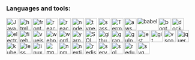 ### Languages and tools:

<img align="left" alt="JavaScript" width="32px" src="https://github.com/Eduardosbk/images/blob/main/javascript2.png" style="max-width:100%;">

<img align="left" alt="htmlcss" width="32px" src="https://github.com/Eduardosbk/images/blob/main/htmlcss.png" style="max-width:100%;">

<img align="left" alt="frontend" width="32px" src="https://github.com/Eduardosbk/images/blob/main/frontend.png" style="max-width:100%;">

<img align="left" alt="react" width="32px" src="https://github.com/Eduardosbk/images/blob/main/react.png" style="max-width:100%;">

<img align="left" alt="reactnative" width="32px" src="https://github.com/Eduardosbk/images/blob/main/reactnative.png" style="max-width:100%;">

<img align="left" alt="node" width="32px" src="https://github.com/Eduardosbk/images/blob/main/node.png" style="max-width:100%;">

<img align="left" alt="typescript" width="32px" src="https://github.com/Eduardosbk/images/blob/main/typescript.png" style="max-width:100%;">

<img align="left" alt="sass" width="32px" src="https://github.com/Eduardosbk/images/blob/main/sass.png" style="max-width:100%;">

<img align="left" alt="Terminal" width="32px" src="https://github.com/Eduardosbk/images/blob/main/terminal.png" style="max-width:100%;">

<img align="left" alt="aws" width="32px" src="https://github.com/Eduardosbk/images/blob/main/aws.png" style="max-width:100%;">

<img align="left" alt="babel" heigth="32px" src="https://github.com/Eduardosbk/images/blob/main/babel.png" style="max-width:100%;">

<img align="left" alt="bootstrap" width="32px" src="https://github.com/Eduardosbk/images/blob/main/bootstrap.png" style="max-width:100%;">

<img align="left" alt="docker" width="32px" src="https://github.com/Eduardosbk/images/blob/main/docker.png" style="max-width:100%;">
                                                                                                                                    
<img align="left" alt="electron" width="32px" src="https://github.com/Eduardosbk/images/blob/main/electron.png" style="max-width:100%;">

<img align="left" alt="firebase" width="32px" src="https://github.com/Eduardosbk/images/blob/main/firebase.png" style="max-width:100%;">

<img align="left" alt="vuejs" width="32px" src="https://github.com/Eduardosbk/images/blob/main/vue.png" style="max-width:100%;">

<img align="left" alt="webpack" width="32px" src="https://github.com/Eduardosbk/images/blob/main/webpack.png" style="max-width:100%;">

<img align="left" alt="wordpress" width="32px" src="https://github.com/Eduardosbk/images/blob/main/wordpress.png" style="max-width:100%;">

<img align="left" alt="yarn" width="32px" src="https://github.com/Eduardosbk/images/blob/main/yarn.png" style="max-width:100%;">

<img align="left" alt="SQL" width="32px" src="https://github.com/Eduardosbk/images/blob/main/db.png" style="max-width:100%;">

<img align="left" alt="github" width="32px" src="https://github.com/Eduardosbk/images/blob/main/github.png" style="max-width:100%;">

<img align="left" alt="graphql" width="32px" src="https://github.com/Eduardosbk/images/blob/main/graphql.png" style="max-width:100%;">

<img align="left" alt="gulp" width="32px" src="https://github.com/Eduardosbk/images/blob/main/gulp.png" style="max-width:100%;">

<img align="left" alt="jest" width="32px" src="https://github.com/Eduardosbk/images/blob/main/jest.png" style="max-width:100%;">

<img align="left" alt="git" width="32px" src="https://github.com/Eduardosbk/images/blob/main/git.png" style="max-width:100%;">

<img align="left" alt="vscode" width="32px" src="https://github.com/Eduardosbk/images/blob/main/vscode.png" style="max-width:100%;">

<img align="left" alt="jquery" width="32px" src="https://github.com/Eduardosbk/images/blob/main/jquery.png" style="max-width:100%;">

<img align="left" alt="kubernetes" width="32px" src="https://github.com/Eduardosbk/images/blob/main/kuberbetes.png" style="max-width:100%;">

<img align="left" alt="less" width="32px" src="https://github.com/Eduardosbk/images/blob/main/less.png" style="max-width:100%;">

<img align="left" alt="linux" width="32px" src="https://github.com/Eduardosbk/images/blob/main/linux.png" style="max-width:100%;">

<img align="left" alt="mongodb" width="32px" src="https://github.com/Eduardosbk/images/blob/main/mongodb.png" style="max-width:100%;">

<img align="left" alt="npm" width="32px" src="https://github.com/Eduardosbk/images/blob/main/npm.png" style="max-width:100%;">

<img align="left" alt="nextjs" width="32px" src="https://github.com/Eduardosbk/images/blob/main/next.png" style="max-width:100%;">

<img align="left" alt="redis" width="32px" src="https://github.com/Eduardosbk/images/blob/main/redis.png" style="max-width:100%;">

<img align="left" alt="serverless" width="32px" src="https://github.com/Eduardosbk/images/blob/main/serverless.png" style="max-width:100%;">

<img align="left" alt="sql" width="32px" src="https://github.com/Eduardosbk/images/blob/main/sql.png" style="max-width:100%;">

<img align="left" alt="redux" width="32px" src="https://github.com/Eduardosbk/images/blob/main/redux.png" style="max-width:100%;">

<img align="left" alt="svg" width="32px" src="https://github.com/Eduardosbk/images/blob/main/svg.png" style="max-width:100%;">







<!--
**Eduardosbk/Eduardosbk** is a ✨ _special_ ✨ repository because its `README.md` (this file) appears on your GitHub profile.

Here are some ideas to get you started:
- 🔭 I’m currently working on ...
- 🌱 I’m currently learning ...
- 👯 I’m looking to collaborate on ...
- 🤔 I’m looking for help with ...
- 💬 Ask me about ...
- 📫 How to reach me: ...
- 😄 Pronouns: ...
- ⚡ Fun fact: ...
-->
